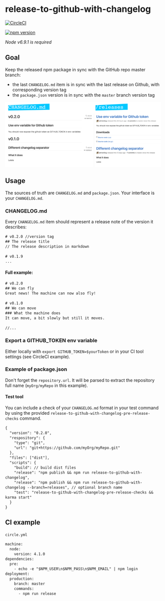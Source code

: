 # release-to-github-with-changelog
[![CircleCI](https://circleci.com/gh/adrienDog/release-to-github-with-changelog.svg?style=shield&circle-token=:9f1c74e21caa562c5e012b5a781d0ce4d15812d2)](https://circleci.com/gh/adrienDog/release-t--github-with-changelog)

[![npm version](https://badge.fury.io/js/release-to-github-with-changelog.svg)](https://badge.fury.io/js/release-to-github-with-changelog)

*Node v6.9.1 is required*

## Goal
Keep the released npm package in sync with the GitHub repo master branch:
- the last `CHANGELOG.md` item is in sync with the last release on Github, with corresponding version tag
- the `package.json` version is in sync with the `master` branch version tag

![alt tag](img/changelog_releases_sync.png)

## Usage
The sources of truth are `CHANGELOG.md` and `package.json`.
Your interface is your `CHANGELOG.md`.
### CHANGELOG.md
Every `CHANGELOG.md` item should represent a release note of the version it describes:
```
# v0.2.0 //version tag
## The release title
// The release description in markdown

# v0.1.9
...
```
#### Full example:
```
# v0.2.0
## We can fly
Great news! The machine can now also fly!

# v0.1.0
## We can move
### What the machine does
It can move, a bit slowly but still it moves.

//...
```
### Export a GITHUB_TOKEN env variable
Either locally with `export GITHUB_TOKEN=$yourToken` or in your CI tool settings (see CircleCI example).

### Example of package.json
Don't forget the `repository.url`. It will be parsed to extract the repository full name (`myOrg/myRepo` in this example).
#### Test tool
You can include a check of your `CHANGELOG.md` format in your test command by using the provided `release-to-github-with-changelog-pre-release-checks` command.
```
{
  "version": "0.2.0",
  "respository": {
    "type": "git",
    "url": "git+https://github.com/myOrg/myRepo.git"
  },
  "files": ["dist"],
  "scripts": {
    "build": // build dist files
    "release": "npm publish && npm run release-to-github-with-changelog",
    "release": "npm publish && npm run release-to-github-with-changelog --branch=releases", // optional branch name
    "test": "release-to-github-with-changelog-pre-release-checks && karma start"
  }
}
```
## CI example
`circle.yml`
```
machine:
  node:
    version: 4.1.0
dependencies:
  pre:
    - echo -e "$NPM_USER\n$NPM_PASS\n$NPM_EMAIL" | npm login
deployment:
  production:
    branch: master
    commands:
      - npm run release
```
